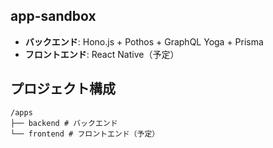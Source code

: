## app-sandbox

- **バックエンド**: Hono.js + Pothos + GraphQL Yoga + Prisma
- **フロントエンド**: React Native（予定）

## プロジェクト構成

```
/apps
├── backend # バックエンド
└── frontend # フロントエンド（予定）
```
